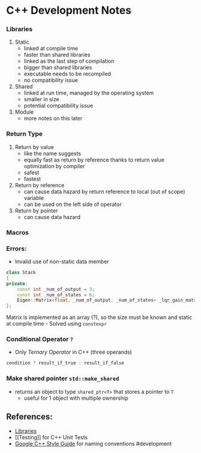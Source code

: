 # C++ Development Notes

### Libraries
1. Static
	- linked at compile time
	- faster than shared libraries
	- linked as the last step of compilation
	- bigger than shared libraries
	- executable needs to be recompiled
	- no compatibility issue
2. Shared
	- linked at run time, managed by the operating system
	- smaller in size
	- potential compatibility issue
3. Module
	- more notes on this later

### Return Type
1. Return by value
	- like the name suggests
	- equally fast as return by reference thanks to return value optimization by compiler
	- safest 
	- fastest
2. Return by reference
	- can cause data hazard by return reference to local (out of scope) variable
	- can be used on the left side of operator
3. Return by pointer
	- can cause data hazard

### Macros

### Errors:
- Invalid use of non-static data member
```cpp
class Stack
{               
private:
    const int _num_of_output = 3;
	const int _num_of_states = 6;
	Eigen::Matrix<float, _num_of_output, _num_of_states> _lqr_gain_matrix; //error
};
```
Matrix is implemented as an array (?), so the size must be known and static at compile time
	- Solved using `constexpr`

### Conditional Operator  `?`
- Only *Ternary Operator* in C++ (three operands)
```cpp
condition ? result_if_true : result_if_false
```

### Make shared pointer `std::make_shared`
- returns an object to type `shared_ptr<T>` that stores a pointer to `T`
	- useful for 1 object with multiple ownership

## References:
- [Libraries](https://www.geeksforgeeks.org/difference-between-static-and-shared-libraries/)
- [[Testing]] for C++ Unit Tests
- [Google C++ Style Guide](https://google.github.io/styleguide/cppguide.html#Function_Names) for naming conventions
#development 